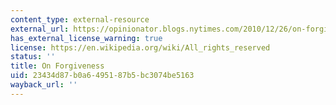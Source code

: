 ```yaml
---
content_type: external-resource
external_url: https://opinionator.blogs.nytimes.com/2010/12/26/on-forgiveness/
has_external_license_warning: true
license: https://en.wikipedia.org/wiki/All_rights_reserved
status: ''
title: On Forgiveness
uid: 23434d87-b0a6-4951-87b5-bc3074be5163
wayback_url: ''
---
```

